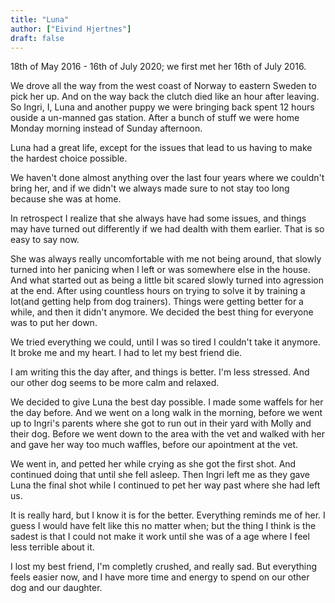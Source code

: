 ```yaml
---
title: "Luna"
author: ["Eivind Hjertnes"]
draft: false
---
```


18th of May 2016 - 16th of July 2020; we first met her 16th of July 2016.

We drove all the way from the west coast of Norway to eastern Sweden to pick her up. And on the way back the clutch died like an hour after leaving. So Ingri, I, Luna and another puppy we were bringing back spent 12 hours ouside a un-manned gas station. After a bunch of stuff we were home Monday morning instead of Sunday afternoon.

Luna had a great life, except for the issues that lead to us having to make the hardest choice possible.

We haven't done almost anything over the last four years where we couldn't bring her, and if we didn't we always made sure to not stay too long because she was at home.

In retrospect I realize that she always have had some issues, and things may have turned out differently if we had dealth with them earlier. That is so easy to say now.

She was always really uncomfortable with me not being around, that slowly turned into her panicing when I left or was somewhere else in the house. And what started out as being a little bit scared slowly turned into agression at the end. After using countless hours on trying to solve it by training a lot(and getting help from dog trainers). Things were getting better for a while, and then it didn't anymore. We decided the best thing for everyone was to put her down.

We tried everything we could, until I was so tired I couldn't take it anymore. It broke me and my heart. I had to let my best friend die.

I am writing this the day after, and things is better. I'm less stressed. And our other dog seems to be more calm and relaxed.

We decided to give Luna the best day possible. I made some waffels for her the day before. And we went on a long walk in the morning, before we went up to Ingri's parents where she got to run out in their yard with Molly and their dog. Before we went down to the area with the vet and walked with her and gave her way too much waffles, before our apointment at the vet.

We went in, and petted her while crying as she got the first shot. And continued doing that until she fell asleep. Then Ingri left me as they gave Luna the final shot while I continued to pet her way past where she had left us.

It is really hard, but I know it is for the better. Everything reminds me of her. I guess I would have felt like this no matter when; but the thing I think is the sadest is that I could not make it work until she was of a age where I feel less terrible about it.

I lost my best friend, I'm completly crushed, and really sad. But everything feels easier now, and I have more time and energy to spend on our other dog and our daughter.
